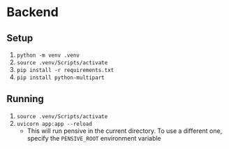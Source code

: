 # Backend

## Setup

1. `python -m venv .venv`
2. `source .venv/Scripts/activate`
3. `pip install -r requirements.txt`
4. `pip install python-multipart`

## Running

1. `source .venv/Scripts/activate`
2. `uvicorn app:app --reload`
    - This will run pensive in the current directory.  To use a different one, specify the `PENSIVE_ROOT` environment variable
